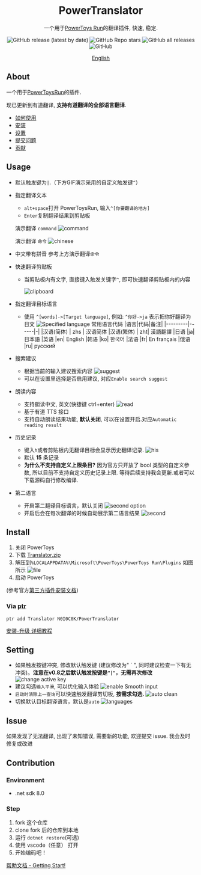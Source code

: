<div align="center">
<h1>PowerTranslator</h1>
<p>一个用于<a href=https://github.com/microsoft/PowerToys>PowerToys Run</a>的翻译插件, 快速, 稳定.</p>

![GitHub release (latest by date)](https://img.shields.io/github/v/release/N0I0C0K/PowerTranslator?style=flat-square) ![GitHub Repo stars](https://img.shields.io/github/stars/N0I0C0K/PowerTranslator?color=ffb900&style=flat-square) ![GitHub all releases](https://img.shields.io/github/downloads/N0I0C0K/PowerTranslator/total?style=flat-square) ![GitHub](https://img.shields.io/github/license/N0I0C0K/PowerTranslator?style=flat-square)

[English](./readme_en.md)

</div>

## About

一个用于[PowerToysRun](https://github.com/microsoft/PowerToys)的插件.

现已更新到有道翻译, **支持有道翻译的全部语言翻译**.

- [如何使用](#usage)
- [安装](#install)
- [设置](#setting)
- [提交问题](#issue)
- [贡献](#Contribution)

## Usage

- 默认触发键为`|`.（下方GIF演示采用的自定义触发键`^`）
- 指定翻译文本

  - `alt+space`打开 PowerToysRun, 输入`^[你要翻译的地方]`
  - `Enter`复制翻译结果到剪贴板

  演示翻译 `command`
  ![command](Images/command.gif)

  演示翻译 `命令`
  ![chinese](Images/%E5%91%BD%E4%BB%A4.gif)

- 中文带有拼音
  参考上方演示翻译`命令`

- 快速翻译剪贴板

  - 当剪贴板内有文字, 直接键入触发关键字`^`, 即可快速翻译剪贴板内的内容

    ![clipboard](Images/clipboard.gif)

- 指定翻译目标语言

  - 使用 `^[words]->[Target language]`, 例如: `^你好->ja` 表示把你好翻译为日文
    ![Specified language](Images/target%20lan.gif)
    常用语言代码
    |语言|代码|备注|
    |---------|------|-|
    |汉语(简体) | zhs | 汉语简体
    |汉语(繁体) | zht| 漢語翻譯
    |日语 |ja| 日本語
    |英语 |en| English
    |韩语 |ko| 한국어
    |法语 |fr| En français
    |俄语 |ru| русский

- 搜索建议

  - 根据当前的输入建议搜索内容
    ![suggest](Images/suggest.gif)
  - 可以在设置里选择是否启用建议, 对应`Enable search suggest`

- 朗读内容

  - 支持朗读中文, 英文(快捷键 ctrl+enter)
    ![read](Images/read.png)
  - 基于有道 TTS 接口
  - 支持自动朗读结果功能, **默认关闭**, 可以在设置开启.对应`Automatic reading result`

- 历史记录
  - 键入`h`或者剪贴板内无翻译目标会显示历史翻译记录.
    ![his](Images/his.png)
  - 默认 **15** 条记录
  - **为什么不支持自定义上限条目?**
    因为官方只开放了 bool 类型的自定义参数, 所以目前不支持自定义历史记录上限. 等待后续支持我会更新.或者可以下载源码自行修改编译.

- 第二语言
  - 开启第二翻译目标语言，默认关闭
  ![second option](Images/second_option.png)
  - 开启后会在每次翻译的时候自动展示第二语言结果
  ![second](Images/second.png)


## Install

1. 关闭 PowerToys
2. 下载 [Translator.zip](https://github.com/N0I0C0K/PowerTranslator/releases)
3. 解压到`%LOCALAPPDATA%\Microsoft\PowerToys\PowerToys Run\Plugins`
   如图所示
   ![file](Images/file.png)
4. 启动 PowerToys

(参考官方[第三方插件安装文档](https://github.com/microsoft/PowerToys/blob/main/doc/thirdPartyRunPlugins.md))

### Via [ptr](https://github.com/8LWXpg/ptr)

```shell
ptr add Translator N0I0C0K/PowerTranslator
```

[安装-升级 详细教程](./doc/how%20to%20install.md)

## Setting

- 如果触发按键冲突, 修改默认触发键 (建议修改为" \` ", 同时建议检查一下有无冲突)。**注意在v0.8之后默认触发按键是`"|"`，无需再次修改**
  ![change active key](Images/change_active.png)
- 建议勾选`输入平滑`, 可以优化输入体验
  ![enable Smooth input](Images/enable%20Smooth%20input.png)
- `启动时清除上一查询`可以快速触发翻译剪切板, **按需求勾选.**
  ![auto clean](Images/auto_clean.png)
- 切换默认目标翻译语言，默认是`auto`
  ![languages](Images/languages.png)

## Issue

如果发现了无法翻译, 出现了未知错误, 需要新的功能, 欢迎提交 issue. 我会及时修复或改进

## Contribution

### Environment

- .net sdk 8.0

### Step

1. fork 这个仓库
2. clone fork 后的仓库到本地
3. 运行 `dotnet restore`(可选)
3. 使用 vscode（任意） 打开
5. 开始编码吧！

[帮助文档 - Getting Start!](doc/code-start-zh.md)